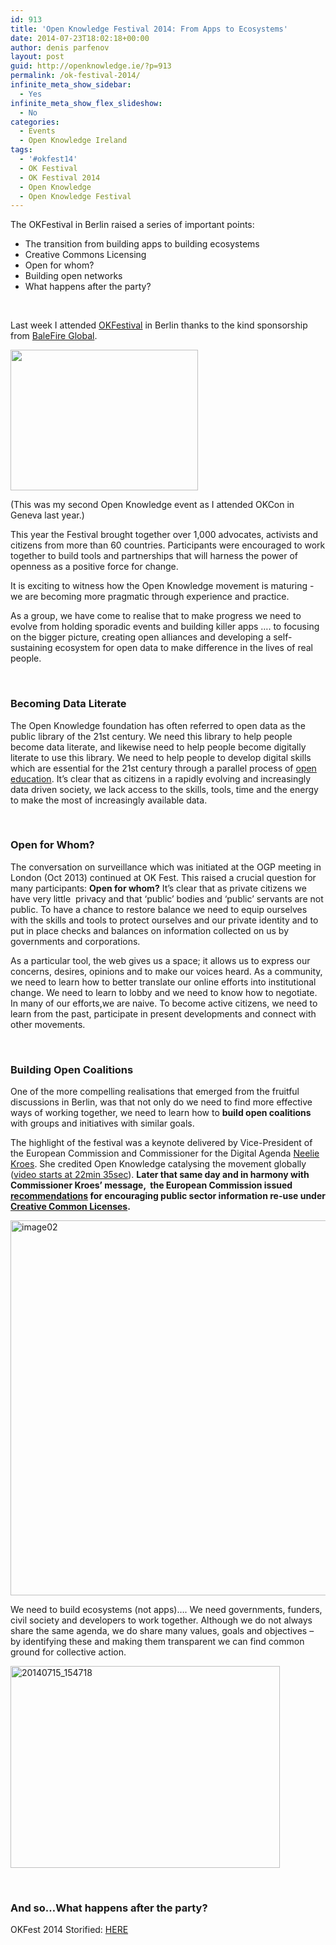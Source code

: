 ```yaml
---
id: 913
title: 'Open Knowledge Festival 2014: From Apps to Ecosystems'
date: 2014-07-23T18:02:18+00:00
author: denis parfenov
layout: post
guid: http://openknowledge.ie/?p=913
permalink: /ok-festival-2014/
infinite_meta_show_sidebar:
  - Yes
infinite_meta_show_flex_slideshow:
  - No
categories:
  - Events
  - Open Knowledge Ireland
tags:
  - '#okfest14'
  - OK Festival
  - OK Festival 2014
  - Open Knowledge
  - Open Knowledge Festival
---
```

The OKFestival in Berlin raised a series of important points:

  * The transition from building apps to building ecosystems
  * Creative Commons Licensing
  * Open for whom?
  * Building open networks
  * What happens after the party?

&nbsp;

Last week I attended [OKFestival](http://2014.okfestival.org/about-the-festival/) in Berlin thanks to the kind sponsorship from [BaleFire Global](http://www.balefireglobal.com/).

[<img class="aligncenter wp-image-914 size-medium" src="/wp-content/uploads/2014/07/image00-300x225.jpg" alt="" width="300" height="225" srcset="wp-content/uploads/2014/07/image00-300x225.jpg 300w, https://openknowledge.ie/wp-content/uploads/2014/07/image00-1024x768.jpg 1024w, https://openknowledge.ie/wp-content/uploads/2014/07/image00-550x410.jpg 550w, https://openknowledge.ie/wp-content/uploads/2014/07/image00.jpg 1600w" sizes="(max-width: 300px) 100vw, 300px" />](/wp-content/uploads/2014/07/image00.jpg)

(This was my second Open Knowledge event as I attended OKCon in Geneva last year.)

This year the Festival brought together over 1,000 advocates, activists and citizens from more than 60 countries. Participants were encouraged to work together to build tools and partnerships that will harness the power of openness as a positive force for change.

It is exciting to witness how the Open Knowledge movement is maturing -we are becoming more pragmatic through experience and practice.

As a group, we have come to realise that to make progress we need to evolve from holding sporadic events and building killer apps …. to focusing on the bigger picture, creating open alliances and developing a self-sustaining ecosystem for open data to make difference in the lives of real people.

&nbsp;

### **Becoming Data Literate**

The Open Knowledge foundation has often referred to open data as the public library of the 21st century. We need this library to help people become data literate, and likewise need to help people become digitally literate to use this library. We need to help people to develop digital skills which are essential for the 21st century through a parallel process of [open education](http://education.okfn.org/open-educating-at-okfestival/). It’s clear that as citizens in a rapidly evolving and increasingly data driven society, we lack access to the skills, tools, time and the energy to make the most of increasingly available data.

&nbsp;

### **Open for Whom?**

The conversation on surveillance which was initiated at the OGP meeting in London (Oct 2013) continued at OK Fest. This raised a crucial question for many participants: **Open for whom?** It’s clear that as private citizens we have very little  privacy and that ‘public’ bodies and ‘public’ servants are not public. To have a chance to restore balance we need to equip ourselves with the skills and tools to protect ourselves and our private identity and to put in place checks and balances on information collected on us by governments and corporations.

As a particular tool, the web gives us a space; it allows us to express our concerns, desires, opinions and to make our voices heard. As a community, we need to learn how to better translate our online efforts into institutional change. We need to learn to lobby and we need to know how to negotiate. In many of our efforts,we are naive. To become active citizens, we need to learn from the past, participate in present developments and connect with other movements.

&nbsp;

### **Building Open Coalitions**

One of the more compelling realisations that emerged from the fruitful discussions in Berlin, was that not only do we need to find more effective ways of working together, we need to learn how to **build open coalitions** with groups and initiatives with similar goals.

The highlight of the festival was a keynote delivered by Vice-President of the European Commission and Commissioner for the Digital Agenda [Neelie Kroes](https://twitter.com/NeelieKroesEU). She credited Open Knowledge catalysing the movement globally ([video starts at 22min 35sec](https://www.youtube.com/watch?v=0UNRZEsLxKc)). **Later that same day and in harmony with Commissioner Kroes’ message,  the European Commission issued [recommendations](http://europa.eu/rapid/press-release_IP-14-840_en.htm) for encouraging public sector information re-use under [Creative Common Licenses](http://creativecommons.org/weblog/entry/43316).**

[<img class="aligncenter wp-image-915" src="/wp-content/uploads/2014/07/image02.jpg" alt="image02" width="800" height="600" srcset="wp-content/uploads/2014/07/image02.jpg 1600w, https://openknowledge.ie/wp-content/uploads/2014/07/image02-300x225.jpg 300w, https://openknowledge.ie/wp-content/uploads/2014/07/image02-1024x768.jpg 1024w" sizes="(max-width: 800px) 100vw, 800px" />](/wp-content/uploads/2014/07/image02.jpg)

We need to build ecosystems (not apps)&#8230;. We need governments, funders, civil society and developers to work together. Although we do not always share the same agenda, we do share many values, goals and objectives &#8211; by identifying these and making them transparent we can find common ground for collective action.

[<img class="aligncenter  wp-image-911" src="/wp-content/uploads/2014/07/20140715_154718-300x225.jpg" alt="20140715_154718" width="431" height="323" srcset="wp-content/uploads/2014/07/20140715_154718-300x225.jpg 300w, https://openknowledge.ie/wp-content/uploads/2014/07/20140715_154718-1024x768.jpg 1024w" sizes="(max-width: 431px) 100vw, 431px" />](/wp-content/uploads/2014/07/20140715_154718.jpg)

&nbsp;

### **And so&#8230;What happens after the party?**

OKFest 2014 Storified: [HERE](https://storify.com/OKFN/day3-at-okfest14-in-berlin-17-july-2014?utm_campaign=&utm_content=storify-pingback&awesm=sfy.co_inpI&utm_medium=sfy.co-twitter&utm_source=t.co)